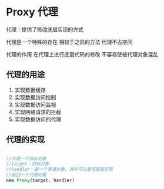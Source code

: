 # Proxy 代理

代理：提供了修改底层实现的方式 

代理是一个特殊的存在 相较于之前的方法 代理不占空间

代理的作用 在代理上进行底层代码的修改 不容易使被代理对象混乱

## 代理的用途

1. 实现数据缓存
2. 实现数据访问控制
3. 实现数据访问监视
4. 实现网络请求的拦截
5. 实现数据访问的代理

## 代理的实现

```js

//代理一个目标对象
//target：目标对象
//handler：是一个普通对象，其中可以重写底层实现
//返回一个代理对象
new Proxy(target, handler)
```
